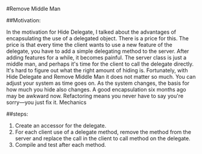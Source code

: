 #Remove Middle Man

##Motivation:

In the motivation for Hide Delegate, I talked about the advantages of encapsulating the use of a delegated object. There is a price for this. The price is that every time the client wants to use a new feature of the delegate, you have to add a simple delegating method to the server. After adding features for a while, it becomes painful. The server class is just a middle man, and perhaps it's time for the client to call the delegate directly.
It's hard to figure out what the right amount of hiding is. Fortunately, with Hide Delegate and Remove Middle Man it does not matter so much. You can adjust your system as time goes on. As the system changes, the basis for how much you hide also changes. A good encapsulation six months ago may be awkward now. Refactoring means you never have to say you're sorry—you just fix it.
Mechanics

##steps:

1. Create an accessor for the delegate.
2. For each client use of a delegate method, remove the method from the server and replace the call in the client to call method on the delegate.
3. Compile and test after each method.

